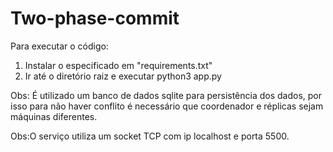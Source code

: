 # Two-phase-commit

Para executar o código:
1. Instalar o especificado em "requirements.txt"
2. Ir até o diretório raiz e executar python3 app.py

Obs: É utilizado um banco de dados sqlite para persistência dos dados, 
por isso para não haver conflito é necessário que coordenador e réplicas sejam máquinas diferentes.

Obs:O serviço utiliza um socket TCP com ip localhost e porta 5500.

